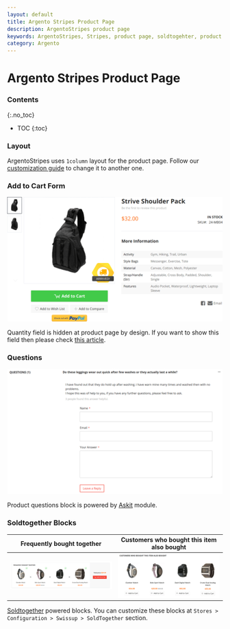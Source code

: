 ```yaml
---
layout: default
title: Argento Stripes Product Page
description: ArgentoStripes product page
keywords: ArgentoStripes, Stripes, product page, soldtogehter, product questions
category: Argento
---
```


# Argento Stripes Product Page

### Contents
{:.no_toc}

* TOC
{:toc}

### Layout

ArgentoStripes uses `1column` layout for the product page.
Follow our [customization guide](/m2/argento/customization/change-page-layout/)
to change it to another one.

### Add to Cart Form

![Add to cart form](/images/m2/argento/stripes/product-page/add-form.png)

Quantity field is hidden at product page by design. If you want to show this field then please check [this article](/m2/argento/stripes/customization/#show-qty-field-at-product-page).

### Questions

![Questions](/images/m2/argento/stripes/product-page/questions.png)

Product questions block is powered by [Askit](/m2/extensions/askit/) module.

### Soldtogether Blocks

Frequently bought together | Customers who bought this item also bought
---------------------------|-------------------------------------------
![Frequently bought together](/images/m2/argento/stripes/product-page/soldtogether-orders.png) | ![Customers who bought this item also ](/images/m2/argento/stripes/product-page/soldtogether-customers.png)

[Soldtogether](/m2/extensions/soldtogether/) powered blocks.
You can customize these blocks
at `Stores > Configuration > Swissup > SoldTogether` section.
